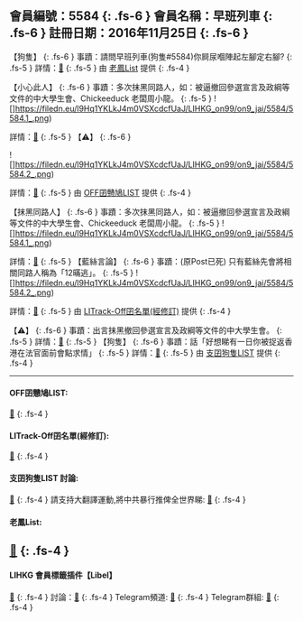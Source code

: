 會員編號：5584
{: .fs-6 }
會員名稱：早班列車
{: .fs-6 }
註冊日期：2016年11月25日
{: .fs-6 }
---

<div class="code-example" markdown="1">

【狗隻】
{: .fs-6 }
事蹟：請問早班列車(狗隻#5584)你屙尿嗰陣起左腳定右腳?
{: .fs-5 }
詳情：[🔗](https://lih.kg/2805206)
{: .fs-5 }
由 [老鳳List](#老鳳list) 提供
{: .fs-4 }
</div>
<div class="code-example" markdown="1">

【小心此人】
{: .fs-6 }
事蹟：多次抹黑同路人，如：被逼撤回參選宣言及政綱等文件的中大學生會、Chickeeduck 老闆周小龍。
{: .fs-5 }
![]https://filedn.eu/l9Hq1YKLkJ4m0VSXcdcfUaJ/LIHKG_on99/on9_jai/5584/5584.1_.png)


詳情：[🔗](https://lih.kg/sxhMzOX)
{: .fs-5 }
【⚠️】
{: .fs-6 }

![]https://filedn.eu/l9Hq1YKLkJ4m0VSXcdcfUaJ/LIHKG_on99/on9_jai/5584/5584.2_.png)


詳情：[🔗](https://lih.kg/aNOMCFV)
{: .fs-5 }
由 [OFF囝戇鳩LIST](#off囝戇鳩list) 提供
{: .fs-4 }
</div>
<div class="code-example" markdown="1">

【抹黑同路人】
{: .fs-6 }
事蹟：多次抹黑同路人，如：被逼撤回參選宣言及政綱等文件的中大學生會、Chickeeduck 老闆周小龍。
{: .fs-5 }
![]https://filedn.eu/l9Hq1YKLkJ4m0VSXcdcfUaJ/LIHKG_on99/on9_jai/5584/5584.1_.png)


詳情：[🔗](https://lih.kg/sxhMzOX)
{: .fs-5 }
【藍絲言論】
{: .fs-6 }
事蹟：(原Post已死) 只有藍絲先會將相關同路人稱為「12暪逃」。
{: .fs-5 }
![]https://filedn.eu/l9Hq1YKLkJ4m0VSXcdcfUaJ/LIHKG_on99/on9_jai/5584/5584.2_.png)


詳情：[🔗](https://filedn.eu/l9Hq1YKLkJ4m0VSXcdcfUaJ/LIHKG_on99/on9_jai/5584/5584.2_.png)
{: .fs-5 }
由 [LITrack-Off囝名單(經修訂)](#litrack-off囝名單經修訂) 提供
{: .fs-4 }
</div>
<div class="code-example" markdown="1">

【⚠️】
{: .fs-6 }
事蹟：出言抹黑撤回參選宣言及政綱等文件的中大學生會。
{: .fs-5 }
詳情：[🔗](https://lih.kg/sxhMzOX)
{: .fs-5 }
【狗隻】
{: .fs-6 }
事蹟：話「好想睇有一日你被捉返香港在法官面前會點求情」
{: .fs-5 }
詳情：[🔗](https://lih.kg/bfdcapV)
{: .fs-5 }
由 [支囝狗隻LIST](#支囝狗隻list-討論) 提供
{: .fs-4 }
</div>

---

#### OFF囝戇鳩LIST:
[🔗](https://bit.ly/lihkg_on9_list)
{: .fs-4 }
#### LITrack-Off囝名單(經修訂):
[🔗](http://tiny.cc/LITrack_GS)
{: .fs-4 }
#### 支囝狗隻LIST 討論: 
[🔗](https://lih.kg/2908480)
{: .fs-4 }
請支持大翻譯運動,將中共暴行推俾全世界睇: [🔗](https://twitter.com/tgtm_official)
{: .fs-4 }
#### 老鳳List:

[🔗](https://lihkg.com/thread/2808424)
{: .fs-4 }
---

#### LIHKG 會員標籤插件【Libel】
[🔗](https://kitce.github.io/libel)
{: .fs-4 }
討論：[🔗](https://lih.kg/2841778)
{: .fs-4 }
Telegram頻道: [🔗](https://t.me/LibelOfficialChannel)
{: .fs-4 }
Telegram群組: [🔗](https://t.me/LibelOfficialGroup)
{: .fs-4 }
